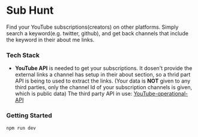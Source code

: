 # Sub Hunt
Find your YouTube subscriptions(creators) on other platforms. Simply search a keyword(e.g. twitter, github), and get back channels that include the keyword in their about me links.



### Tech Stack
- **YouTube API** is needed to get your subscriptions. It dosen't provide the external links a channel has setup in their about section, so a thrid part API is being to used to extract the links. (Your data is **NOT** given to any third parties, only the channel Id of your subscription channels is given, which is public data) The third party API in use: [YouTube-operational-API](https://github.com/Benjamin-Loison/YouTube-operational-API)

### Getting Started

```bash
npm run dev
```
